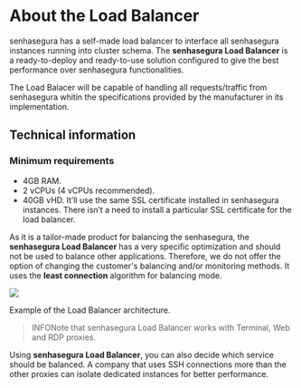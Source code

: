 # About the Load Balancer

senhasegura has a self\-made load balancer to interface all senhasegura instances running into cluster schema. The **senhasegura Load Balancer** is a ready\-to\-deploy and ready\-to\-use solution configured to give the best performance over senhasegura functionalities.

The Load Balacer will be capable of handling all requests/traffic from senhasegura whitin the specifications provided by the manufacturer in its implementation.

## Technical information

### Minimum requirements

* 4GB RAM.
* 2 vCPUs (4 vCPUs recommended).
* 40GB vHD.
It’ll use the same SSL certificate installed in senhasegura instances. There isn’t a need to install a particular SSL certificate for the load balancer.

As it is a tailor\-made product for balancing the senhasegura, the **senhasegura Load Balancer** has a very specific optimization and should not be used to balance other applications. Therefore, we do not offer the option of changing the customer's balancing and/or monitoring methods. It uses the **least connection** algorithm for balancing mode.

![](https://cdn.document360.io/5a1d58df-64ce-42a2-8b23-688477d32f33/Images/Documentation/image(373)(1).png)

Example of the Load Balancer architecture. 




> INFONote that senhasegura Load Balancer works with Terminal, Web and RDP proxies.

Using **senhasegura Load Balancer**, you can also decide which service should be balanced. A company that uses SSH connections more than the other proxies can isolate dedicated instances for better performance.

